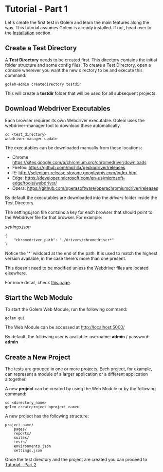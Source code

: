 Tutorial - Part 1
==================================================

Let's create the first test in Golem and learn the main features along the way.
This tutorial assumes Golem is already installed. If not, head over to the [Installation](installation.html) section.


## Create a Test Directory

A **Test Directory** needs to be created first. This directory contains the initial folder structure and some config files.
To create a Test Directory, open a console wherever you want the new directory to be and execute this command:

```
golem-admin createdirectory testdir
```

This will create a **testdir** folder that will be used for all subsequent projects.


## Download Webdriver Executables

Each browser requires its own Webdriver executable. Golem uses the webdriver-manager tool to download these automatically.

```
cd <test_directory>
webdriver-manager update
``` 

The executables can be downloaded manually from these locations:

* Chrome: <https://sites.google.com/a/chromium.org/chromedriver/downloads>
* Firefox: <https://github.com/mozilla/geckodriver/releases>
* IE: <http://selenium-release.storage.googleapis.com/index.html>
* Edge: <https://developer.microsoft.com/en-us/microsoft-edge/tools/webdriver/>
* Opera: <https://github.com/operasoftware/operachromiumdriver/releases>

By default the executables are downloaded into the *drivers* folder inside the Test Directory.

The settings.json file contains a key for each browser that should point to the Webdriver file for that browser.
For example:

*settings.json*
```
{
    "chromedriver_path": "./drivers/chromedriver*"
}
```

Notice the '\*' wildcard at the end of the path. It is used to match the highest version available, in the case there's more than one present.

This doesn't need to be modified unless the Webdriver files are located elsewhere.


For more detail, check [this page](browsers.html#webdriver-manager).


## Start the Web Module

To start the Golem Web Module, run the following command:

```
golem gui
```

The Web Module can be accessed at [http://localhost:5000/](http://localhost:5000/)

By default, the following user is available: username: **admin** / password: **admin**



## Create a New Project

The tests are grouped in one or more projects. Each project, for example, can represent a module of a larger application or a different application altogether.  

A new **project** can be created by using the Web Module or by the following command:

```
cd <directory_name>
golem createproject <project_name>
```

A new project has the following structure:
```
project_name/
    pages/
    reports/
    suites/
    tests/
    environments.json
    settings.json
```


Once the test directory and the project are created you can proceed to [Tutorial - Part 2](tutorial-part-2.html)